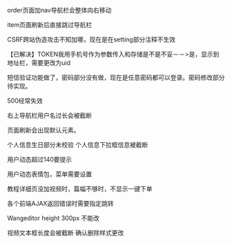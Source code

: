 order页面加nav导航栏会整体向右移动

item页面刷新后直接跳过导航栏

CSRF跨站伪造攻击不知加哪，现在是在setting部分注释不生效

【已解决】TOKEN我用手机号作为参数传入和存储是不是不妥－－>是，显示到地址栏，需要更改为uid

短信验证功能做了，密码部分没有做，现在是任意密码都可以登录。密码修改部分待实现。

500经常失效

右上导航栏用户名过长会被截断

页面刷新会出现默认元素。

个人信息生日部分未校验
个人信息下拉框信息被截断

用户动态超过140要提示

用户动态表情包，菜单需要设置

教程详细页没加视频时，篇幅不够时，不显示一键下单

各个前端AJAX返回错误时需要指定跳转

Wangeditor height 300px 不能改

视频文本框长度会被截断
确认删除样式更改